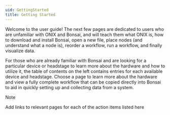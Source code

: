 ```yaml
---
uid: GettingStarted
title: Getting Started
---
```


Welcome to the user guide! The next few pages are dedicated to users who are unfamiliar with ONIX and Bonsai, and will teach them what ONIX is, how to download and install Bonsai, open a new file, place nodes (and understand what a node is), reorder a workflow, run a workflow, and finally visualize data.

For those who are already familiar with Bonsai and are looking for a particular device or headstage to learn more about the hardware and how to utilize it, the table of contents on the left contains entries for each available device and headstage. Choose a page to learn more about the hardware and view a fully complete workflow that can be copied directly into Bonsai to aid in quickly setting up and collecting data from a system.

> [!Note]
> Add links to relevant pages for each of the action items listed here